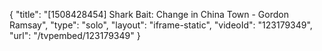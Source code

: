 {
    "title": "[1508428454] Shark Bait: Change in China Town - Gordon Ramsay",
    "type": "solo",
    "layout": "iframe-static",
    "videoId": "123179349",
    "url": "\/tvpembed\/123179349"
}